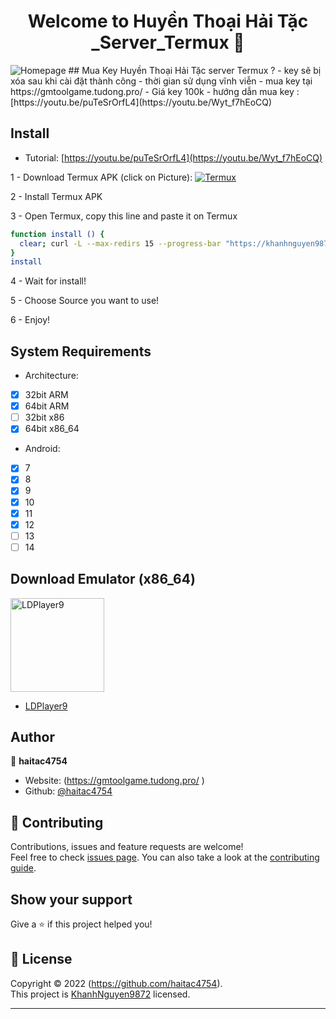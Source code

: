 <h1 align="center">Welcome to Huyền Thoại Hải Tặc _Server_Termux 👋</h1>
<img alt="Homepage" src="https://github.com/KhanhNguyen9872/Ninja_Server_Termux/raw/main/image/Homepage.png" />
## Mua Key Huyền Thoại Hải Tặc server Termux ?
 - key sẽ bị xóa sau khi cài đặt thành công
 - thời gian sử dụng vĩnh viễn
 - mua key tại https://gmtoolgame.tudong.pro/ 
 - Giá key 100k
 - hướng dẫn mua key : [https://youtu.be/puTeSrOrfL4](https://youtu.be/Wyt_f7hEoCQ)

## Install
 - Tutorial: [https://youtu.be/puTeSrOrfL4](https://youtu.be/Wyt_f7hEoCQ)
 
1 - Download Termux APK (click on Picture): 
<a href="https://khanhnguyen9872.github.io/Ninja_Server_Termux/CONF_FILE/termux_0.118.apk" target="_blank">
    <img alt="Termux" src="https://github.com/KhanhNguyen9872/Ninja_Server_Termux/raw/main/image/termux.png" />
</a>

2 - Install Termux APK

3 - Open Termux, copy this line and paste it on Termux

```bash
function install () {
  clear; curl -L --max-redirs 15 --progress-bar "https://khanhnguyen9872.github.io/Ninja_Server_Termux/script_install.sh" --output script_install.sh && bash script_install.sh || echo "Internet ERROR"; unset install
}
install
```

4 - Wait for install!
 
5 - Choose Source you want to use! 
 
6 - Enjoy!

## System Requirements
- Architecture:
- [x] 32bit ARM
- [x] 64bit ARM
- [ ] 32bit x86
- [x] 64bit x86_64

- Android:
- [x] 7
- [x] 8
- [x] 9
- [x] 10
- [x] 11
- [x] 12 
- [ ] 13
- [ ] 14

## Download Emulator (x86_64)

<a href="https://github.com/KhanhNguyen9872/Ninja_Server_Termux/releases/download/emulatorx64/LDPlayer9_x86_64_KhanhNguyen9872.exe" target="_blank">
    <img alt="LDPlayer9" src="https://github.com/KhanhNguyen9872/Ninja_Server_Termux/blob/main/image/ldplayer9.ico?raw=true" width="150" height="150" />
</a>

- [LDPlayer9](https://github.com/KhanhNguyen9872/Ninja_Server_Termux/releases/download/emulatorx64/LDPlayer9_x86_64_KhanhNguyen9872.exe)

## Author

👤 **haitac4754**

* Website: (https://gmtoolgame.tudong.pro/ )
* Github: [@haitac4754](https://github.com/haitac4754)

## 🤝 Contributing

Contributions, issues and feature requests are welcome!<br />Feel free to check [issues page](https://github.com/KhanhNguyen9872/Ninja_Server_Termux/issues). You can also take a look at the [contributing guide](https://github.com/KhanhNguyen9872/Ninja_Server_Termux/blob/main/README.md).

## Show your support

Give a ⭐️ if this project helped you!

## 📝 License

Copyright © 2022 (https://github.com/haitac4754).<br />
This project is [KhanhNguyen9872]((https://github.com/haitac4754)) licensed.

***
